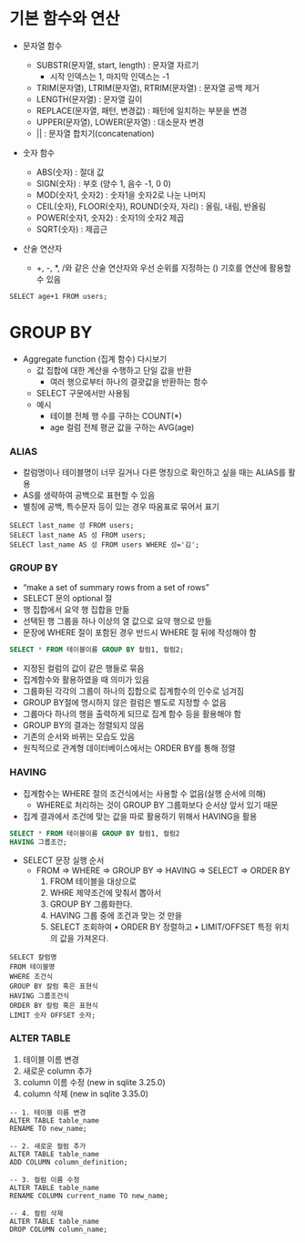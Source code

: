 # 기본 함수와 연산

* 문자열 함수 
  * SUBSTR(문자열, start, length) : 문자열 자르기 
    * 시작 인덱스는 1, 마지막 인덱스는 -1 
  * TRIM(문자열), LTRIM(문자열), RTRIM(문자열) : 문자열 공백 제거 
  * LENGTH(문자열) : 문자열 길이 
  * REPLACE(문자열, 패턴, 변경값) : 패턴에 일치하는 부분을 변경 
  * UPPER(문자열), LOWER(문자열) : 대소문자 변경 
  * || : 문자열 합치기(concatenation) 

* 숫자 함수
  * ABS(숫자) : 절대 값 
  * SIGN(숫자) : 부호 (양수 1, 음수 -1, 0 0) 
  * MOD(숫자1, 숫자2) : 숫자1을 숫자2로 나눈 나머지 
  * CEIL(숫자), FLOOR(숫자), ROUND(숫자, 자리) : 올림, 내림, 반올림 
  * POWER(숫자1, 숫자2) : 숫자1의 숫자2 제곱 
  * SQRT(숫자) : 제곱근

* 산술 연산자
  * +, -, *, /와 같은 산술 연산자와 우선 순위를 지정하는 () 기호를 연산에 활용할 수 있음

```sqlite
SELECT age+1 FROM users;
```

# GROUP BY

* Aggregate function (집계 함수) 다시보기 
  * 값 집합에 대한 계산을 수행하고 단일 값을 반환 
    * 여러 행으로부터 하나의 결괏값을 반환하는 함수 
  * SELECT 구문에서만 사용됨 
  * 예시 
    * 테이블 전체 행 수를 구하는 COUNT(*) 
    * age 컬럼 전체 평균 값을 구하는 AVG(age) 

### ALIAS 

* 칼럼명이나 테이블명이 너무 길거나 다른 명칭으로 확인하고 싶을 때는 ALIAS를 활용 
* AS를 생략하여 공백으로 표현할 수 있음 
* 별칭에 공백, 특수문자 등이 있는 경우 따옴표로 묶어서 표기

```sqlite
SELECT last_name 성 FROM users;
SELECT last_name AS 성 FROM users;
SELECT last_name AS 성 FROM users WHERE 성='김';
```



### GROUP BY 

* “make a set of summary rows from a set of rows” 
* SELECT 문의 optional 절 
* 행 집합에서 요약 행 집합을 만듦 
* 선택된 행 그룹을 하나 이상의 열 값으로 요약 행으로 만듦 
* 문장에 WHERE 절이 포함된 경우 반드시 WHERE 절 뒤에 작성해야 함

```sql
SELECT * FROM 테이블이름 GROUP BY 컬럼1, 컬럼2;
```

* 지정된 컬럼의 값이 같은 행들로 묶음 
* 집계함수와 활용하였을 때 의미가 있음
* 그룹화된 각각의 그룹이 하나의 집합으로 집계함수의 인수로 넘겨짐
* GROUP BY절에 명시하지 않은 컬럼은 별도로 지정할 수 없음 
* 그룹마다 하나의 행을 출력하게 되므로 집계 함수 등을 활용해야 함 
* GROUP BY의 결과는 정렬되지 않음 
* 기존의 순서와 바뀌는 모습도 있음 
* 원칙적으로 관계형 데이터베이스에서는 ORDER BY를 통해 정렬



### HAVING

* 집계함수는 WHERE 절의 조건식에서는 사용할 수 없음(실행 순서에 의해) 
  * WHERE로 처리하는 것이 GROUP BY 그룹화보다 순서상 앞서 있기 때문 
* 집계 결과에서 조건에 맞는 값을 따로 활용하기 위해서 HAVING을 활용

```sql
SELECT * FROM 테이블이름 GROUP BY 컬럼1, 컬럼2
HAVING 그룹조건;
```

* SELECT 문장 실행 순서 
  * FROM => WHERE => GROUP BY => HAVING => SELECT => ORDER BY 
    1. FROM 테이블을 대상으로 
    2. WHRE 제약조건에 맞춰서 뽑아서 
    3. GROUP BY 그룹화한다. 
    4. HAVING 그룹 중에 조건과 맞는 것 만을 
    5. SELECT 조회하여 • ORDER BY 정렬하고 • LIMIT/OFFSET 특정 위치의 값을 가져온다.

```sqlite
SELECT 칼럼명
FROM 테이블명
WHERE 조건식
GROUP BY 칼럼 혹은 표현식
HAVING 그룹조건식
ORDER BY 칼럼 혹은 표현식
LIMIT 숫자 OFFSET 숫자;
```



### ALTER TABLE 

1.  테이블 이름 변경 
2. 새로운 column 추가 
3. column 이름 수정 (new in sqlite 3.25.0) 
4. column 삭제 (new in sqlite 3.35.0)

```sqlite
-- 1. 테이블 이름 변경
ALTER TABLE table_name
RENAME TO new_name;

-- 2. 새로운 컬럼 추가
ALTER TABLE table_name
ADD COLUMN column_definition;

-- 3. 컬럼 이름 수정
ALTER TABLE table_name
RENAME COLUMN current_name TO new_name;

-- 4. 컬럼 삭제
ALTER TABLE table_name
DROP COLUMN column_name;
```

